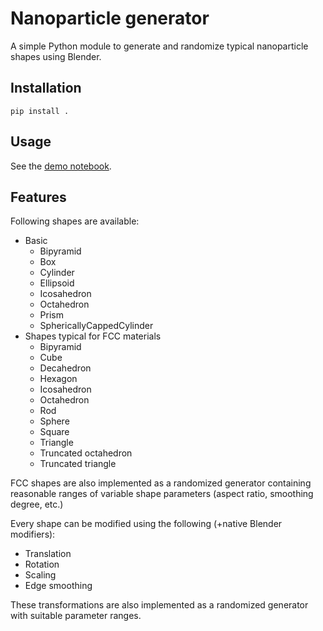 # Nanoparticle generator

A simple Python module to generate and randomize typical nanoparticle shapes
using Blender.

## Installation

`pip install .`

## Usage

See the [demo notebook](notebooks/demo.ipynb).

## Features

Following shapes are available:
* Basic
  - Bipyramid
  - Box
  - Cylinder
  - Ellipsoid
  - Icosahedron
  - Octahedron
  - Prism
  - SphericallyCappedCylinder
* Shapes typical for FCC materials
  - Bipyramid
  - Cube
  - Decahedron
  - Hexagon
  - Icosahedron
  - Octahedron
  - Rod
  - Sphere
  - Square
  - Triangle
  - Truncated octahedron
  - Truncated triangle

FCC shapes are also implemented as a randomized generator containing reasonable
ranges of variable shape parameters (aspect ratio, smoothing degree, etc.)

Every shape can be modified using the following (+native Blender modifiers):
* Translation
* Rotation
* Scaling
* Edge smoothing

These transformations are also implemented as a randomized generator with
suitable parameter ranges.

